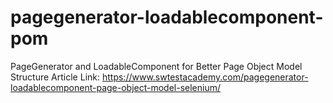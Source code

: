 # pagegenerator-loadablecomponent-pom
PageGenerator and LoadableComponent for Better Page Object Model Structure
Article Link: https://www.swtestacademy.com/pagegenerator-loadablecomponent-page-object-model-selenium/
